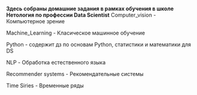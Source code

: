 **Здесь собраны домашние задания в рамках обучения в школе Нетология по профессии Data Scientist**
Computer_vision - Компьютерное зрение

Machine_Learning - Класическое машинное обучение

Python - содержит дз по основам Python, статистики и математики для DS

NLP - Обработка естественного языка

Recommender systems - Рекомендательные системы

Time Siries - Временные ряды
